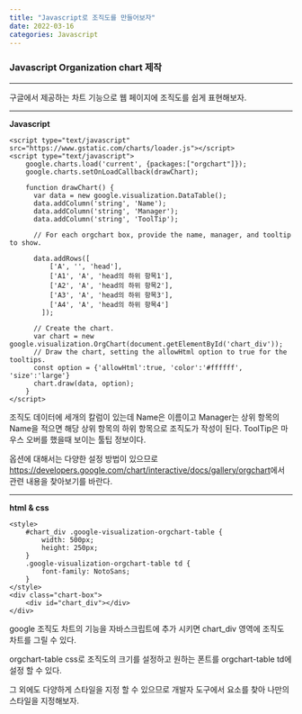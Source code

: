 ```yaml
---
title: "Javascript로 조직도를 만들어보자"
date: 2022-03-16
categories: Javascript
---
```


### Javascript Organization chart 제작

---

구글에서 제공하는 차트 기능으로 웹 페이지에 조직도를 쉽게 표현해보자.

---

**Javascript**

```
<script type="text/javascript" src="https://www.gstatic.com/charts/loader.js"></script>
<script type="text/javascript">
    google.charts.load('current', {packages:["orgchart"]});
    google.charts.setOnLoadCallback(drawChart);

    function drawChart() {
      var data = new google.visualization.DataTable();
      data.addColumn('string', 'Name');
      data.addColumn('string', 'Manager');
      data.addColumn('string', 'ToolTip');

      // For each orgchart box, provide the name, manager, and tooltip to show.

      data.addRows([
          ['A', '', 'head'],
          ['A1', 'A', 'head의 하위 항목1'],
          ['A2', 'A', 'head의 하위 항목2'],
          ['A3', 'A', 'head의 하위 항목3'],
          ['A4', 'A', 'head의 하위 항목4']
        ]);

      // Create the chart.
      var chart = new google.visualization.OrgChart(document.getElementById('chart_div'));
      // Draw the chart, setting the allowHtml option to true for the tooltips.
      const option = {'allowHtml':true, 'color':'#ffffff', 'size':'large'}
      chart.draw(data, option);
    }
</script>
```

조직도 데이터에 세개의 칼럼이 있는데 Name은 이름이고
Manager는 상위 항목의 Name을 적으면 해당 상위 항목의 하위 항목으로 조직도가 작성이 된다.
ToolTip은 마우스 오버를 했을때 보이는 툴팁 정보이다.

옵션에 대해서는 다양한 설정 방법이 있으므로
<https://developers.google.com/chart/interactive/docs/gallery/orgchart>에서
관련 내용을 찾아보기를 바란다.

---

**html & css**

```
<style>
    #chart_div .google-visualization-orgchart-table {
        width: 500px;
        height: 250px;
    }
    .google-visualization-orgchart-table td {
        font-family: NotoSans;
    }
</style>
<div class="chart-box">
    <div id="chart_div"></div>
</div>
```

google 조직도 차트의 기능을 자바스크립트에 추가 시키면
chart_div 영역에 조직도 차트를 그릴 수 있다.

orgchart-table css로 조직도의 크기를 설정하고
원하는 폰트를 orgchart-table td에 설정 할 수 있다.

그 외에도 다양하게 스타일을 지정 할 수 있으므로
개발자 도구에서 요소를 찾아 나만의 스타일을 지정해보자.
